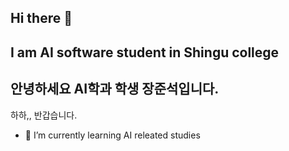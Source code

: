 ## Hi there 👋

## I am AI software student in Shingu college

## 안녕하세요 AI학과 학생 장준석입니다.

하하,, 반갑습니다.


- 🌱 I’m currently learning AI releated studies




